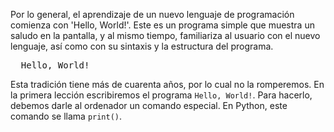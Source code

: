 Por lo general, el aprendizaje de un nuevo lenguaje de programación comienza con 'Hello, World!'. Este es un programa simple que muestra un saludo en la pantalla, y al mismo tiempo, familiariza al usuario con el nuevo lenguaje, así como con su sintaxis y la estructura del programa.

<pre class='hexlet-basics-output'>
  Hello, World!
</pre>

Esta tradición tiene más de cuarenta años, por lo cual no la romperemos. En la primera lección escribiremos el programa `Hello, World!`. Para hacerlo, debemos darle al ordenador un comando especial. En Python, este comando se llama `print()`.

